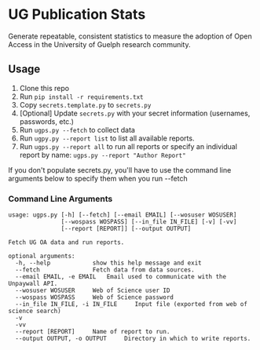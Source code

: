 # UG Publication Stats

Generate repeatable, consistent statistics to measure the adoption of Open Access in the University of Guelph research community.

## Usage
1. Clone this repo
2. Run `pip install -r requirements.txt`
3. Copy `secrets.template.py` to `secrets.py`
4. \[Optional\] Update `secrets.py` with your secret information (usernames, passwords, etc.)
5. Run `ugps.py --fetch` to collect data
6. Run `ugpy.py --report list` to list all available reports.
7. Run `ugps.py --report all` to run all reports or specify an individual report by name: `ugps.py --report "Author Report"`

If you don't populate secrets.py, you'll have to use the command line arguments below to specify them when you run --fetch

### Command Line Arguments
```
usage: ugps.py [-h] [--fetch] [--email EMAIL] [--wosuser WOSUSER]
               [--wospass WOSPASS] [--in_file IN_FILE] [-v] [-vv]
               [--report [REPORT]] [--output OUTPUT]

Fetch UG OA data and run reports.

optional arguments:
  -h, --help            show this help message and exit
  --fetch               Fetch data from data sources.
  --email EMAIL, -e EMAIL   Email used to communicate with the Unpaywall API.
  --wosuser WOSUSER     Web of Science user ID
  --wospass WOSPASS     Web of Science password
  --in_file IN_FILE, -i IN_FILE     Input file (exported from web of science search)
  -v
  -vv
  --report [REPORT]     Name of report to run.
  --output OUTPUT, -o OUTPUT     Directory in which to write reports.
 ```
